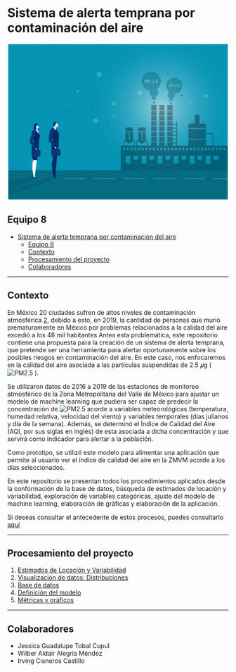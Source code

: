 # Sistema de alerta temprana por contaminación del aire

<div style="text-align:center; padding: 1px; margin: 1px;"><img src='img/logo.jpg'></div>

## Equipo 8

- [Sistema de alerta temprana por contaminación del aire](#sistema-de-alerta-temprana-por-contaminación-del-aire)
  - [Equipo 8](#equipo-8)
  - [Contexto](#contexto)
  - [Procesamiento del proyecto](#procesamiento-del-proyecto)
  - [Colaboradores](#colaboradores)

***

## Contexto

En México 20 ciudades sufren de altos niveles de contaminación atmosférica [2](https://valor-compartido.com/monterrey-toluca-y-salamanca-las-ciudades-mas-contaminadas-de-mexico.), debido a esto, en 2019, la cantidad de personas que murió prematuramente en México por problemas relacionados a la calidad del aire excedió a los 48 mil habitantes Antes esta problemática, este repositorio contiene una propuesta para la creación de un sistema de alerta temprana, que pretende ser una herramienta para alertar oportunamente sobre los posibles riesgos en contaminación del aire. En este caso, nos enfocaremos en la calidad del aire asociada a las partículas suspendidas de 2.5 𝜇g ( ![PM2.5] ).

Se utilizaron datos de 2016 a 2019 de las estaciones de monitoreo atmosférico de la Zona Metropolitana del Valle de México para ajustar un modelo de machine learning que pudiera ser capaz de predecir la concentración de ![PM2.5] acorde a variables meteorológicas (temperatura, humedad relativa, velocidad del viento) y variables temporales (días julianos y día de la semana). Además, se determinó el Índice de Calidad del Aire (AQI, por sus siglas en inglés) de esta asociada a dicha concentración y que servirá como indicador para alertar a la población.

Como prototipo, se utilizó este modelo para alimentar una aplicación que permite al usuario ver el índice de calidad del aire en la ZMVM acorde a los días seleccionados.

En este repositorio se presentan todos los procedimientos aplicados desde la conformación de la base de datos, búsqueda de estimados de locacíón y variabilidad, exploración de variables categóricas, ajuste del modelo de machine learning, elaboración de gráficas  y elaboración de la aplicación.

Si deseas consultar el antecedente de estos procesos, puedes consultarlo [aquí](https://github.com/IrvingC48/BeduFase3-Proyecto_python)

***
## Procesamiento del proyecto
1. [Estimados de Locación y Variabilidad](https://github.com/IrvingC48/Prototype_BEDU/blob/main/Procesos/1_Estimados_de_locacion_y_variabilidad.ipynb)
1. [Visualización de datos: Distribuciones](https://github.com/IrvingC48/Prototype_BEDU/blob/main/Procesos/2_Distribuciones.ipynb)
1. [Base de datos](https://github.com/IrvingC48/Prototype_BEDU/blob/main/Procesos/3_ComplementoBasedeDatos.ipynb)
1. [Definición del modelo](https://github.com/IrvingC48/Prototype_BEDU/blob/main/Procesos/4_DefinicionModeloPM2_5.ipynb)
1. [Métricas y gráficos](https://github.com/IrvingC48/Prototype_BEDU/blob/main/Procesos/5_Metricas_y_graficos.ipynb)

***

## Colaboradores

- Jessica Guadalupe Tobal Cupul
- Wilber Aldair Alegria Méndez
- Irving Cisneros Castillo

[PM10]: https://latex.codecogs.com/gif.latex?\bg_white&space;PM_{10}
[PM2.5]: https://latex.codecogs.com/gif.latex?\bg_white&space;PM_{2.5}
